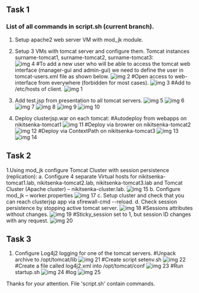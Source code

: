 ## Task 1 
### List of all commands in script.sh (current branch).
1. Setup apache2 web server VM with mod_jk module.
2. Setup 3 VMs with tomcat server and configure them. Tomcat instances surname-tomcat1, surname-tomcat2,
surname-tomcat3:  
![img 4](./4.png)
#To add a new user who will be able to access the tomcat web interface (manager-gui and admin-gui) we need to define the user in tomcat-users.xml file as shown below.
![img 2](./2.png)
#Open access to web-interface from everywhere (forbidden for most cases).
![img 3](./3.png)
#Add to /etc/hosts of client.
![img 1](./1.png)

3. Add test.jsp from presentation to all tomcat servers.
![img 5](./5.png)
![img 6](./6.png)
![img 7](./7.png)
![img 8](./8.png)
![img 9](./9.png)
![img 10](./10.png)

4. Deploy clusterjsp.war on each tomcat:
#Autodeploy from webapps on nikitsenka-tomcat1
![img 11](./11.png)
#Deploy via browrer on nikitsenka-tomcat2
![img 12](./12.png)
#Deploy via ContextPath on nikitsenka-tomcat3
![img 13](./13.png)
![img 14](./14.png)

## Task 2

1.Using mod_jk configure Tomcat Cluster with session persistence (replication):
a. Configure 4 separate Virtual hosts for nikitsenka-tomcat1.lab, nikitsenka-tomcat2.lab, nikitsenka-tomcat3.lab
and Tomcat Cluster (Apache cluster) – nikitsenka-cluster.lab.
![img 15](./15.png)
b. Configure mod_jk – worker.properties
![img 17](./17.png)
c. Setup cluster and check that you can reach clusterjsp app via sfirewall-cmd --reload.
d. Check session persistence by stopping active tomcat server.
![img 18](./18.png)
#Sessions attributes without changes.
![img 19](./19.png)
#Sticky_session set to 1, but session ID changes with any request.
![img 20](./20.png)

## Task 3

1. Configure Log4j2 logging for one of the tomcat servers.
#Unpack archive to /opt/tomcat/lib
![img 21](./21.png)
#Create script setenv.sh
![img 22](./22.png)
#Create a file called log4j2.xml into /opt/tomcat/conf
![img 23](./23.png)
#Run startup.sh
![img 24](./24.png)
#log
![img 25](./25.png)

Thanks for your attention. File 'script.sh' contain commands.
